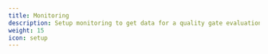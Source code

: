 ```yaml
---
title: Monitoring
description: Setup monitoring to get data for a quality gate evaluation and to receive problem notifications.
weight: 15
icon: setup
---
```

